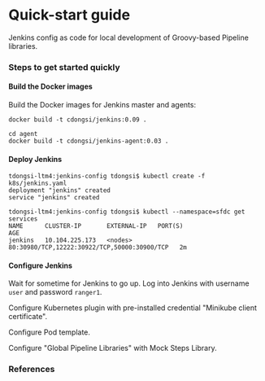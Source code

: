 # Quick-start guide

Jenkins config as code for local development of Groovy-based Pipeline libraries.

### Steps to get started quickly

#### Build the Docker images

Build the Docker images for Jenkins master and agents:

```text
docker build -t cdongsi/jenkins:0.09 .

cd agent
docker build -t cdongsi/jenkins-agent:0.03 .
```

#### Deploy Jenkins

```text
tdongsi-ltm4:jenkins-config tdongsi$ kubectl create -f k8s/jenkins.yaml
deployment "jenkins" created
service "jenkins" created

tdongsi-ltm4:jenkins-config tdongsi$ kubectl --namespace=sfdc get services
NAME      CLUSTER-IP       EXTERNAL-IP   PORT(S)                                        AGE
jenkins   10.104.225.173   <nodes>       80:30980/TCP,12222:30922/TCP,50000:30900/TCP   2m
```

#### Configure Jenkins

Wait for sometime for Jenkins to go up.
Log into Jenkins with username `user` and password `ranger1`.

Configure Kubernetes plugin with pre-installed credential "Minikube client certificate".

Configure Pod template.

Configure "Global Pipeline Libraries" with Mock Steps Library. 

### References

